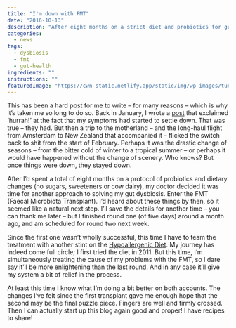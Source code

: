 ```yaml
---
title: "I'm down with FMT"
date: "2016-10-13"
description: "After eight months on a strict diet and probiotics for gut dysbiosis, it's time to try a Faecal Microbiota Transplant."
categories: 
  - news
tags: 
  - dysbiosis
  - fmt
  - gut-health
ingredients: ""
instructions: ""
featuredImage: "https://cwn-static.netlify.app/static/img/wp-images/tunnel.jpg"
---
```


This has been a hard post for me to write – for many reasons – which is why it’s taken me so long to do so. Back in January, I wrote a [post](http://cookingwithnothing.com/post/137013195686/a-note-to-the-low-fodmap-folk) that exclaimed ‘hurrah!’ at the fact that my symptoms had started to settle down. That was true – they had. But then a trip to the motherland – and the long-haul flight from Amsterdam to New Zealand that accompanied it – flicked the switch back to shit from the start of February. Perhaps it was the drastic change of seasons – from the bitter cold of winter to a tropical summer – or perhaps it would have happened without the change of scenery. Who knows? But once things were down, they stayed down.

After I’d spent a total of eight months on a protocol of probiotics and dietary changes (no sugars, sweeteners or cow dairy), my doctor decided it was time for another approach to solving my gut dysbiosis. Enter the FMT (Faecal Microbiota Transplant). I’d heard about these things by then, so it seemed like a natural next step. I’ll save the details for another time – you can thank me later – but I finished round one (of five days) around a month ago, and am scheduled for round two next week.

Since the first one wasn’t wholly successful, this time I have to team the treatment with another stint on the [Hypoallergenic Diet](http://t.umblr.com/redirect?z=http%3A%2F%2Fhypoallergenicdiet.com%2F&t=Mjk5OTNmN2FkZTdmNjM1MzhmMzZhN2UzZjZhOTY2ZDQ5YjVkMjgwZSxkcTRyUWdLcQ%3D%3D&b=t%3AVOYglxJ9sBHW8BFVroDfxQ&p=http%3A%2F%2Fcookingwithnothing.com%2Fpost%2F151742477381%2Fim-down-with-fmt&m=1). My journey has indeed come full circle; I first tried the diet in 2011. But this time, I’m simultaneously treating the cause of my problems with the FMT, so I dare say it’ll be more enlightening than the last round. And in any case it’ll give my system a bit of relief in the process.

At least this time I know what I’m doing a bit better on both accounts. The changes I’ve felt since the first transplant gave me enough hope that the second may be the final puzzle piece. Fingers are well and firmly crossed. Then I can actually start up this blog again good and proper! I have recipes to share!
